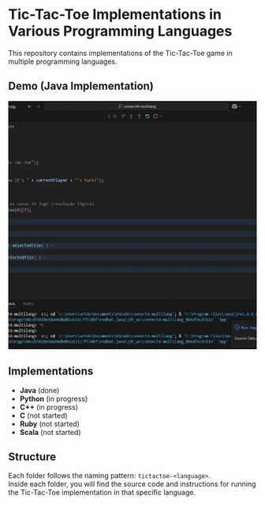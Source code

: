 # Tic-Tac-Toe Implementations in Various Programming Languages  
This repository contains implementations of the Tic-Tac-Toe game in multiple programming languages.

## Demo (Java Implementation)  
![Tic-Tac-Toe Demo](connect4-java/assets/demo.gif)

## Implementations  
- **Java** (done)  
- **Python** (in progress)  
- **C++** (in progress)  
- **C** (not started)  
- **Ruby** (not started)  
- **Scala** (not started)  

## Structure  
Each folder follows the naming pattern: `tictactoe-<language>`.  
Inside each folder, you will find the source code and instructions for running the Tic-Tac-Toe implementation in that specific language.  
